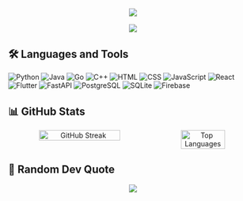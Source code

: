 <h3 align="center">
  <a href="https://github.com/DenverCoder1/readme-typing-svg">
    <img src="https://readme-typing-svg.demolab.com/?lines=Always%20learning%20new%20things;Enjoying%20the%20journey;Exploring%20new%20technologies;Passionate%20about%20creating&font=Fira%20Code&center=true&width=440&height=45&color=f75c7e&vCenter=true&pause=1000&size=22" />
  </a>
</h3>

<p align="center">
  <img src="https://github-stats-alpha.vercel.app/api?username=aleju03&cc=140d3b&tc=fff&ic=fff&bc=140d3b" />
</p>

## 🛠️ Languages and Tools
![Python](https://custom-icon-badges.demolab.com/badge/-Python-blue?style=for-the-badge&logo=python&logoColor=white)
![Java](https://custom-icon-badges.demolab.com/badge/-Java-red?style=for-the-badge&logo=java&logoColor=white)
![Go](https://custom-icon-badges.demolab.com/badge/-Go-00ADD8?style=for-the-badge&logo=go&logoColor=white)
![C++](https://custom-icon-badges.demolab.com/badge/-C++-00599C?style=for-the-badge&logo=cpp&logoColor=white)
![HTML](https://custom-icon-badges.demolab.com/badge/-HTML-E34F26?style=for-the-badge&logo=html5&logoColor=white)
![CSS](https://custom-icon-badges.demolab.com/badge/-CSS-1572B6?style=for-the-badge&logo=css3&logoColor=white)
![JavaScript](https://custom-icon-badges.demolab.com/badge/-JavaScript-F7DF1E?style=for-the-badge&logo=javascript&logoColor=black)
![React](https://custom-icon-badges.demolab.com/badge/-React-61DAFB?style=for-the-badge&logo=react&logoColor=black)
![Flutter](https://custom-icon-badges.demolab.com/badge/-Flutter-02569B?style=for-the-badge&logo=flutter&logoColor=white)
![FastAPI](https://custom-icon-badges.demolab.com/badge/-FastAPI-009688?style=for-the-badge&logo=fastapi&logoColor=white)
![PostgreSQL](https://custom-icon-badges.demolab.com/badge/-PostgreSQL-316192?style=for-the-badge&logo=postgresql&logoColor=white)
![SQLite](https://custom-icon-badges.demolab.com/badge/-SQLite-07405E?style=for-the-badge&logo=sqlite&logoColor=white)
![Firebase](https://custom-icon-badges.demolab.com/badge/-Firebase-FFA611?style=for-the-badge&logo=firebase&logoColor=black)

## 📊 GitHub Stats
<div align="center" style="display: flex; flex-direction: row;">
  <img width="57%" src="https://github-readme-streak-stats.herokuapp.com/?user=aleju03&theme=dark&hide_border=true" alt="GitHub Streak" />
  <img width="42%" src="https://github-readme-stats.vercel.app/api/top-langs/?username=aleju03&theme=dark&hide_border=true&include_all_commits=true&count_private=true&layout=compact" alt="Top Languages" />
</div>

## 💭 Random Dev Quote
<p align="center">
  <img src="https://quotes-github-readme.vercel.app/api?type=horizontal&theme=radical" />
</p>

